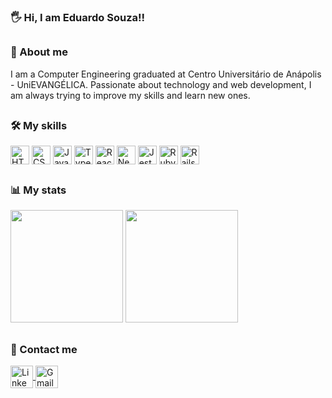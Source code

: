 ### :raised_hand_with_fingers_splayed:	Hi, I am Eduardo Souza!!

##

### :open_book: About me

I am a Computer Engineering graduated at Centro Universitário de Anápolis - UniEVANGÉLICA. Passionate about technology and web development, I am always trying to improve my skills and learn new ones.

##

### :hammer_and_wrench: My skills

<div style="display: inline_block">
  <img align="center" alt="HTML5" height="30" src="https://img.shields.io/badge/html5-%23202020.svg?style=for-the-badge&logo=html5&logoColor=%23E34F26">
  <img align="center" alt="CSS3" height="30" src="https://img.shields.io/badge/css3-%23202020.svg?style=for-the-badge&logo=css3&logoColor=%231572B6">
  <img align="center" alt="Javascript" height="30" src="https://img.shields.io/badge/javascript-%23202020.svg?style=for-the-badge&logo=javascript&logoColor=%23F7DF1E">
  <img align="center" alt="Typescript" height="30" src="https://img.shields.io/badge/typescript-%23202020.svg?style=for-the-badge&logo=typescript&logoColor=%23007ACC">
  <img align="center" alt="React" height="30" src="https://img.shields.io/badge/react-%23202020.svg?style=for-the-badge&logo=react&logoColor=%2361DAFB">
  <img align="center" alt="Next.js" height="30" src="https://img.shields.io/badge/next.js-%23202020?style=for-the-badge&logo=next.js&logoColor=white">
  <img align="center" alt="Jest" height="30" src="https://img.shields.io/badge/jest-%23202020?style=for-the-badge&logo=jest&logoColor=%23C21325">
  <img align="center" alt="Ruby" height="30" src="https://img.shields.io/badge/ruby-%23202020?style=for-the-badge&logo=ruby&logoColor=%23C21325">
  <img align="center" alt="Rails" height="30" src="https://img.shields.io/badge/rails-%23202020?style=for-the-badge&logo=ruby-on-rails&logoColor=%23C21325">
</div>

##

### :bar_chart: My stats

<div>
  <img height="180rem" src="https://github-readme-stats.vercel.app/api?username=EduardoSCosta&show_icons=true&theme=gotham&include_all_commits=true&count_private=true"/>
  <img height="180rem" src="https://github-readme-stats.vercel.app/api/top-langs/?username=EduardoSCosta&layout=compact&langs_count=7&theme=gotham"/>
</div>

##

### :email: Contact me

<div> 
  <a href="https://www.linkedin.com/in/eduardo-souza-costa-araujo/" target="_blank">
    <img align="center" alt="Linkedin" height="36" src="https://img.shields.io/badge/linkedin-%230077B5.svg?style=for-the-badge&logo=linkedin&logoColor=white">
  </a>
  <a href="mailto:eduardoscaraujo@gmail.com" target="_blank">
    <img align="center" alt="Gmail" height="36" src="https://img.shields.io/badge/gmail-D14836?style=for-the-badge&logo=gmail&logoColor=white">
  </a> 
</div>
